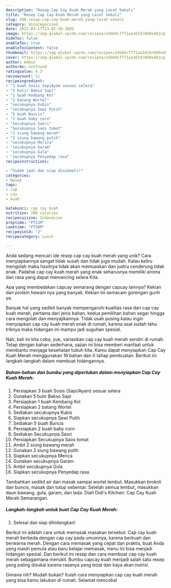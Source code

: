 ```yaml
---
description: "Resep Cap Cay Kuah Merah yang Lezat Sekali"
title: "Resep Cap Cay Kuah Merah yang Lezat Sekali"
slug: 490-resep-cap-cay-kuah-merah-yang-lezat-sekali
category: Uncategorized
date: 2022-03-17T23:01:58.309Z
image: https://img-global.cpcdn.com/recipes/a3b84cf771aa3d19/680x482cq70/cap-cay-kuah-merah-foto-resep-utama.jpg
hideToc: false
enableToc: true
enableTocContent: false
thumbnail: https://img-global.cpcdn.com/recipes/a3b84cf771aa3d19/680x482cq70/cap-cay-kuah-merah-foto-resep-utama.jpg
cover: https://img-global.cpcdn.com/recipes/a3b84cf771aa3d19/680x482cq70/cap-cay-kuah-merah-foto-resep-utama.jpg
author: Admin
authorAv: notfound
ratingvalue: 4.3
reviewcount: 11
recipeingredient:
- "3 buah Sosis SapiAyam sesuai selera"
- "5 butir Bakso Sapi"
- "1 buah Kembang Kol"
- "2 batang Wortel"
- "secukupnya Kubis"
- "secukupnya Sawi Putih"
- "5 buah Buncis"
- "2 buah baby corn"
- "Secukupnya Saori"
- "Secukupnya Saos tomat"
- "2 siung bawang merah"
- "3 siung bawang putih"
- "secukupnya Merica"
- "secukupnya Garam"
- "secukupnya Gula"
- "secukupnya Penyedap rasa"
recipeinstructions:

- "Sudah jadi dan siap dinikmati!"
categories:
- Resep
tags:
- cap
- cay
- kuah

katakunci: cap cay kuah 
nutrition: 280 calories
recipecuisine: Indonesian
preptime: "PT13M"
cooktime: "PT58M"
recipeyield: "2"
recipecategory: Lunch

---
```





Anda sedang mencari ide resep cap cay kuah merah yang unik? Cara menyiapkannya sangat tidak susah dan tidak juga mudah. Kalau keliru mengolah maka hasilnya tidak akan memuaskan dan justru cenderung tidak enak. Padahal cap cay kuah merah yang enak seharusnya memiliki aroma dan rasa yang dapat memancing selera Kita.





Apa yang membedakan capcay semarang dengan capcay lainnya? Kekian dan protein hewani nya yang banyak. Kekian ini semacam gorengan gurih ya.

Banyak hal yang sedikit banyak mempengaruhi kualitas rasa dari cap cay kuah merah, pertama dari jenis bahan, kedua pemilihan bahan segar hingga cara mengolah dan menyajikannya. Tidak usah pusing kalau ingin menyiapkan cap cay kuah merah enak di rumah, karena asal sudah tahu triknya maka hidangan ini mampu jadi suguhan spesial.






Nah, kali ini kita coba, yuk, variasikan cap cay kuah merah sendiri di rumah. Tetap dengan bahan sederhana, sajian ini bisa memberi manfaat untuk membantu menjaga kesehatan tubuh kita. Kamu dapat menyiapkan Cap Cay Kuah Merah menggunakan 16 bahan dan 0 tahap pembuatan. Berikut ini langkah-langkah dalam membuat hidangannya.

<!--inarticleads1-->

##### Bahan-bahan dan bumbu yang diperlukan dalam menyiapkan Cap Cay Kuah Merah:

1. Persiapkan 3 buah Sosis (Sapi/Ayam) sesuai selera
1. Gunakan 5 butir Bakso Sapi
1. Persiapkan 1 buah Kembang Kol
1. Persiapkan 2 batang Wortel
1. Sediakan secukupnya Kubis
1. Siapkan secukupnya Sawi Putih
1. Sediakan 5 buah Buncis
1. Persiapkan 2 buah baby corn
1. Sediakan Secukupnya Saori
1. Persiapkan Secukupnya Saos tomat
1. Ambil 2 siung bawang merah
1. Gunakan 3 siung bawang putih
1. Siapkan secukupnya Merica
1. Gunakan secukupnya Garam
1. Ambil secukupnya Gula
1. Siapkan secukupnya Penyedap rasa


Tambahkan sedikit air dan masak sampai wortel lembut. Masukkan brokoli dan buncis, masak dan tutup sebentar. Setelah semua lembut, masukkan daun bawang, gula, garam, dan lada. Diah Didi&#39;s Kitchen: Cap Cay Kuah Merah Semarangan. 

<!--inarticleads2-->

##### Langkah-langkah untuk buat Cap Cay Kuah Merah:


1. Selesai dan siap dihidangkan!

Berikut ini adalah cara untuk memasak masakan tersebut. Cap cay kuah merah berbeda dengan cap cay pada umumnya, karena berkuah dan berwarna merah. Dengan cara memasak yang cepat dan praktis, buat Anda yang masih pemula atau baru belajar memasak, menu ini bisa menjadi hidangan spesial. Dan berikut ini resep dan cara membuat cap cay kuah merah sebagaimana menukil. Bumbu capcay kuah menjadi salah satu resep yang paling disukai karena rasanya yang lezat dan kaya akan nutrisi. 

Gimana nih? Mudah bukan? Itulah cara menyiapkan cap cay kuah merah yang bisa kamu lakukan di rumah. Selamat mencoba!
